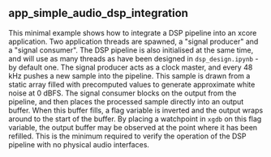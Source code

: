 app_simple_audio_dsp_integration
---

This minimal example shows how to integrate a DSP pipeline into an
xcore application. Two application threads are spawned, a "signal producer" and
a "signal consumer". The DSP pipeline is also initialised at the same time, and
will use as many threads as have been designed in `dsp_design.ipynb` - by default
one. The signal producer acts as a clock master, and every 48 kHz pushes a new
sample into the pipeline. This sample is drawn from a static array filled with
precomputed values to generate approximate white noise at 0 dBFS. The signal
consumer blocks on the output from the pipeline, and then places the processed
sample directly into an output buffer. When this buffer fills, a flag variable
is inverted and the output wraps around to the start of the buffer. By placing
a watchpoint in `xgdb` on this flag variable, the output buffer may be observed
at the point where it has been refilled. This is the minimum required to verify
the operation of the DSP pipeline with no physical audio interfaces.
